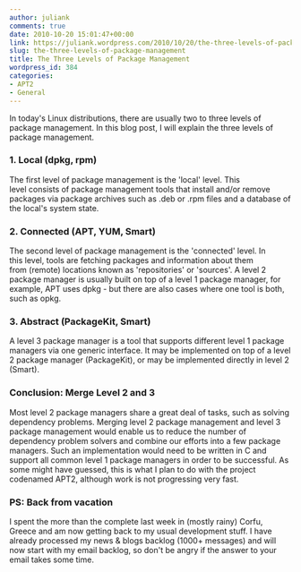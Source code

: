 ```yaml
---
author: juliank
comments: true
date: 2010-10-20 15:01:47+00:00
link: https://juliank.wordpress.com/2010/10/20/the-three-levels-of-package-management/
slug: the-three-levels-of-package-management
title: The Three Levels of Package Management
wordpress_id: 384
categories:
- APT2
- General
---
```


In today's Linux distributions, there are usually two to three levels of package management. In this blog post, I will explain the three levels of package management.


### 1. Local (dpkg, rpm)


The first level of package management is the 'local' level. This level consists of package management tools that install and/or remove packages via package archives such as .deb or .rpm files and a database of the local's system state.


### 2. Connected (APT, YUM, Smart)


The second level of package management is the 'connected' level. In this level, tools are fetching packages and information about them from (remote) locations known as 'repositories' or 'sources'. A level 2 package manager is usually built on top of a level 1 package manager, for example, APT uses dpkg - but there are also cases where one tool is both, such as opkg.


### 3. Abstract (PackageKit, Smart)


A level 3 package manager is a tool that supports different level 1 package managers via one generic interface. It may be implemented on top of a level 2 package manager (PackageKit), or may be implemented directly in level 2 (Smart).


### Conclusion: Merge Level 2 and 3


Most level 2 package managers share a great deal of tasks, such as solving dependency problems. Merging level 2 package management and level 3 package management would enable us to reduce the number of dependency problem solvers and combine our efforts into a few package managers. Such an implementation would need to be written in C and support all common level 1 package managers in order to be successful. As some might have guessed, this is what I plan to do with the project codenamed APT2, although work is not progressing very fast.


### PS: Back from vacation


I spent the more than the complete last week in (mostly rainy) Corfu, Greece and am now getting back to my usual development stuff. I have already processed my news & blogs backlog (1000+ messages) and will now start with my email backlog, so don't be angry if the answer to your email takes some time.

